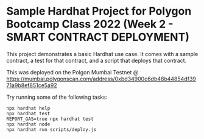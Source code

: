 # Sample Hardhat Project for Polygon Bootcamp Class 2022 (Week 2 - SMART CONTRACT DEPLOYMENT)

This project demonstrates a basic Hardhat use case. It comes with a sample contract, a test for that contract, and a script that deploys that contract.

This was deployed on the Polgon Mumbai Testnet @ https://mumbai.polygonscan.com/address/0xbd34900c6db48b44854df3971a9b8ef851ce5a92

Try running some of the following tasks:

```shell
npx hardhat help
npx hardhat test
REPORT_GAS=true npx hardhat test
npx hardhat node
npx hardhat run scripts/deploy.js
```
